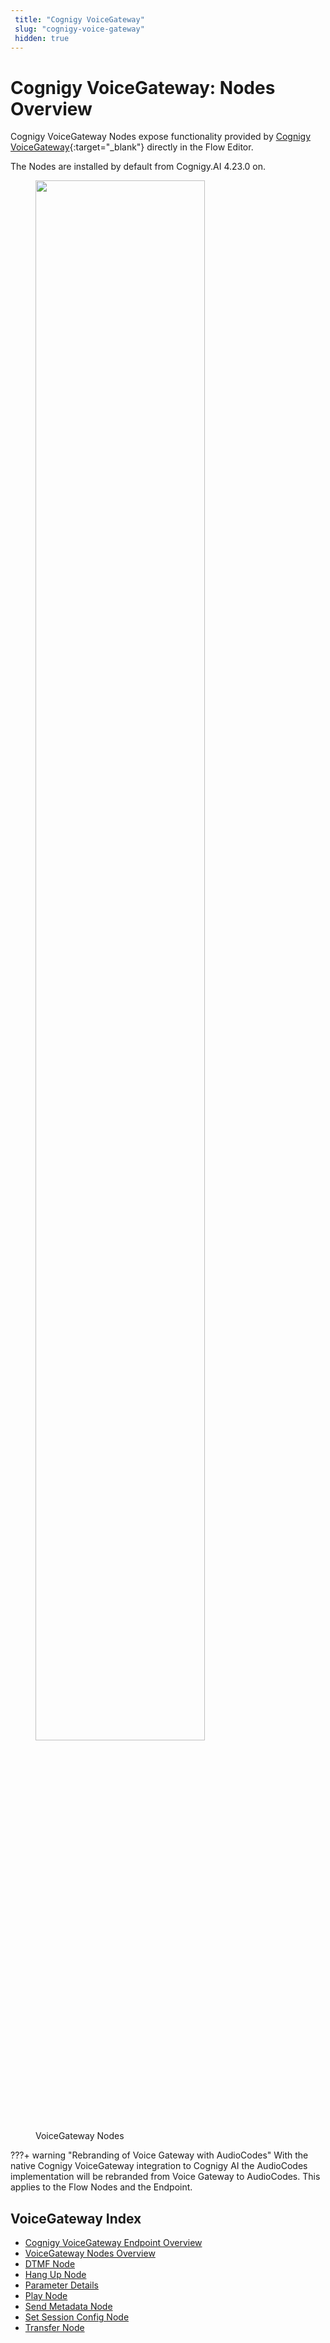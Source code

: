 ```yaml
---
 title: "Cognigy VoiceGateway" 
 slug: "cognigy-voice-gateway" 
 hidden: true 
---
```


# Cognigy VoiceGateway: Nodes Overview

Cognigy VoiceGateway Nodes expose functionality provided by [Cognigy VoiceGateway](https://www.cognigy.com/products/voice-gateway){:target="\_blank"} directly in the Flow Editor.

The Nodes are installed by default from Cognigy.AI 4.23.0 on.

<figure>
  <img class="image-center" src="{{config.site_url}}ai/flow-nodes/images/vgv2-node-overview.png" width="80%" />
  <figcaption>VoiceGateway Nodes</figcaption>
</figure>

???+ warning "Rebranding of Voice Gateway with AudioCodes"
    With the native Cognigy VoiceGateway integration to Cognigy AI the AudioCodes implementation will be rebranded from Voice Gateway to AudioCodes.
    This applies to the Flow Nodes and the Endpoint.


## VoiceGateway Index

- [Cognigy VoiceGateway Endpoint Overview ]({{config.site_url}}ai/endpoints/cognigy-vgv2/)
- [VoiceGateway Nodes Overview]({{config.site_url}}ai/flow-nodes/vgv2/voice-gateway/)
- [DTMF Node]({{config.site_url}}ai/flow-nodes/vgv2/dtmf/)
- [Hang Up Node]({{config.site_url}}ai/flow-nodes/vgv2/hangup/)
- [Parameter Details]({{config.site_url}}ai/flow-nodes/vgv2/parameter-details/)
- [Play Node]({{config.site_url}}ai/flow-nodes/vgv2/play/)
- [Send Metadata Node]({{config.site_url}}ai/flow-nodes/vgv2/send-metadata/)
- [Set Session Config Node]({{config.site_url}}ai/flow-nodes/vgv2/set-session-config/)
- [Transfer Node]({{config.site_url}}ai/flow-nodes/vgv2/transfer/)
